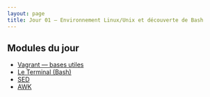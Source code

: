 ```yaml
---
layout: page
title: Jour 01 — Environnement Linux/Unix et découverte de Bash
---
```


## Modules du jour
- [Vagrant — bases utiles](../modules/001_vagrant-bases-utiles.md)
- [Le Terminal (Bash)](../modules/001_terminal-bash.md)
- [SED](../modules/001_sed-utilisation.md)
- [AWK](../modules/001_awk-utilisation.md)